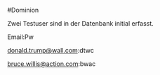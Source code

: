 #Dominion

Zwei Testuser sind in der Datenbank initial erfasst.

Email:Pw

donald.trump@wall.com:dtwc

bruce.willis@action.com:bwac